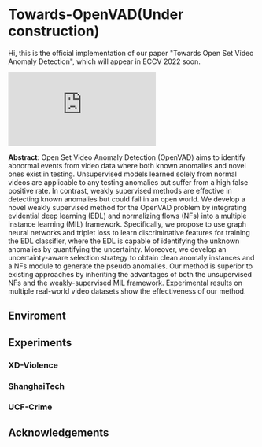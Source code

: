 # Towards-OpenVAD(Under construction)
Hi, this is the official implementation of our paper "Towards Open Set Video Anomaly Detection", which will appear in ECCV 2022 soon.

![framework2.pdf](https://github.com/YUZ128pitt/Towards-OpenVAD/files/9181464/framework2.pdf)

**Abstract**: Open Set Video Anomaly Detection (OpenVAD) aims to identify abnormal events from video data where both known anomalies and novel ones exist in testing. Unsupervised models learned solely from normal videos are applicable to any testing anomalies but suffer from a high false positive rate. In contrast, weakly supervised methods are effective in detecting known anomalies but could fail in an open world. We develop a novel weakly supervised method for the OpenVAD problem by integrating evidential deep learning (EDL) and normalizing flows (NFs) into a multiple instance learning (MIL) framework. Specifically, we propose to use graph neural networks and triplet loss to learn discriminative features for training the EDL classifier, where the EDL is capable of identifying the unknown anomalies by quantifying the uncertainty. Moreover, we develop an uncertainty-aware selection strategy to obtain clean anomaly instances and a NFs module to generate the pseudo anomalies. Our method is superior to existing approaches by inheriting the advantages of both the unsupervised NFs and the weakly-supervised MIL framework. Experimental results on multiple real-world video datasets show the effectiveness of our method.

## Enviroment

## Experiments
### XD-Violence
### ShanghaiTech
### UCF-Crime

## Acknowledgements

